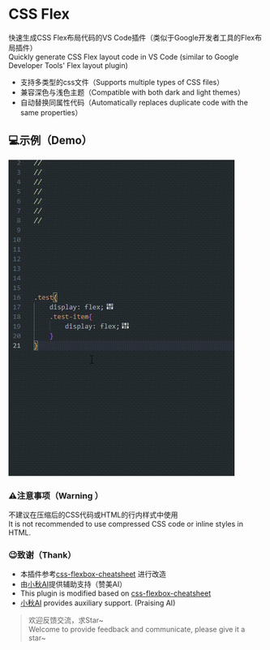 # CSS Flex
快速生成CSS Flex布局代码的VS Code插件（类似于Google开发者工具的Flex布局插件）  
Quickly generate CSS Flex layout code in VS Code (similar to Google Developer Tools' Flex layout plugin)

- 支持多类型的css文件（Supports multiple types of CSS files）
- 兼容深色与浅色主题（Compatible with both dark and light themes）
- 自动替换同属性代码（Automatically replaces duplicate code with the same properties）
  
## 💻示例（Demo）

![CSS Flex示例](/images/readme/demo.gif)

### ⚠️注意事项（Warning ）
不建议在压缩后的CSS代码或HTML的行内样式中使用  
It is not recommended to use compressed CSS code or inline styles in HTML.

### 😉致谢（Thank）
- 本插件参考[css-flexbox-cheatsheet](https://github.com/dzhavat/css-flexbox-cheatsheet) 进行改造
- 由[小秋AI](https://chat.xqai.net/)提供辅助支持（赞美AI）
- This plugin is modified based on [css-flexbox-cheatsheet](https://github.com/dzhavat/css-flexbox-cheatsheet)
- [小秋AI](https://chat.xqai.net/) provides auxiliary support. (Praising AI)
> 欢迎反馈交流，求Star~  
> Welcome to provide feedback and communicate, please give it a star~ 